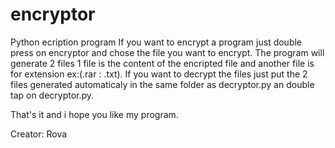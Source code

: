 # encryptor
Python ecription program
If you want to encrypt a program just double press on encryptor and chose the file you want to encrypt.
The program will generate 2 files 1 file is the content of the encripted file and another file is for extension ex:(.rar : .txt).
If you want to decrypt the files just put the 2 files generated automaticaly in the same folder as decryptor.py an double tap on decryptor.py.


That's it and i hope you like my program.


Creator: Rova
